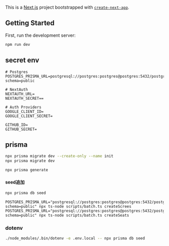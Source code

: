 This is a [Next.js](https://nextjs.org/) project bootstrapped with [`create-next-app`](https://github.com/vercel/next.js/tree/canary/packages/create-next-app).

## Getting Started

First, run the development server:

```bash
npm run dev
```

## secret env

```
# Postgres
POSTGRES_PRISMA_URL=postgresql://postgres:postgres@postgres:5432/postgres?schema=public

# NextAuth
NEXTAUTH_URL=
NEXTAUTH_SECRET==

# Auth Providers
GOOGLE_CLIENT_ID=
GOOGLE_CLIENT_SECRET=

GITHUB_ID=
GITHUB_SECRET=
```

## prisma

```bash
npx prisma migrate dev --create-only --name init
npx prisma migrate dev
```

```bash
npx prisma generate
```

#### seed追加

```bash
npx prisma db seed
```

```
POSTGRES_PRISMA_URL="postgresql://postgres:postgres@postgres:5432/postgres?schema=public" npx ts-node scripts/batch.ts createScrees
POSTGRES_PRISMA_URL="postgresql://postgres:postgres@postgres:5432/postgres?schema=public" npx ts-node scripts/batch.ts createSeats
```

### dotenv

```bash
./node_modules/.bin/dotenv -e .env.local -- npx prisma db seed
```
